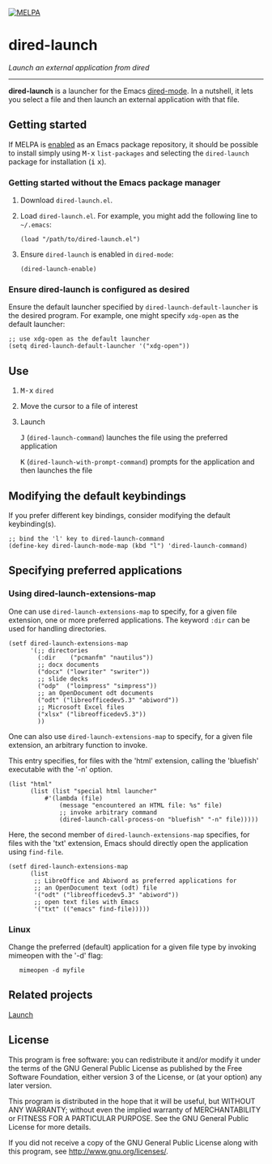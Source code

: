 [![MELPA](https://melpa.org/packages/dired-launch-badge.svg)](https://melpa.org/#/dired-launch)

# dired-launch

*Launch an external application from dired*

---

**dired-launch** is a launcher for the Emacs [dired-mode](https://www.emacswiki.org/emacs/DiredMode). In a nutshell, it lets you select a file and then launch an external application with that file.

## Getting started

If MELPA is [enabled](https://melpa.org/#/getting-started) as an Emacs package repository, it should be possible to install simply using <kbd>M-x</kbd> `list-packages` and selecting the `dired-launch` package for installation (<kbd>i</kbd> <kbd>x</kbd>).

### Getting started without the Emacs package manager

1. Download `dired-launch.el`.

2. Load `dired-launch.el`. For example, you might add the following line to `~/.emacs`:

    `(load "/path/to/dired-launch.el")`

3. Ensure `dired-launch` is enabled in `dired-mode`:

    `(dired-launch-enable)`

### Ensure dired-launch is configured as desired

Ensure the default launcher specified by `dired-launch-default-launcher` is the desired program. For example, one might specify `xdg-open` as the default launcher:

    ;; use xdg-open as the default launcher
	(setq dired-launch-default-launcher '("xdg-open"))

## Use

1. <kbd>M-x</kbd> `dired`

2. Move the cursor to a file of interest

3. Launch 

    <kbd>J</kbd> (`dired-launch-command`) launches the file using the preferred application 

	<kbd>K</kbd> (`dired-launch-with-prompt-command`) prompts for the application and then launches the file
	

## Modifying the default keybindings

If you prefer different key bindings, consider modifying the default keybinding(s).

```
;; bind the 'l' key to dired-launch-command
(define-key dired-launch-mode-map (kbd "l") 'dired-launch-command)
```

## Specifying preferred applications

### Using dired-launch-extensions-map

One can use `dired-launch-extensions-map` to specify, for a given file extension, one or more preferred applications. The keyword `:dir` can be used for handling directories.

```
(setf dired-launch-extensions-map
      '(;; directories
        (:dir    ("pcmanfm" "nautilus"))
        ;; docx documents
        ("docx" ("lowriter" "swriter"))
        ;; slide decks
        ("odp"  ("loimpress" "simpress"))
        ;; an OpenDocument odt documents
        ("odt" ("libreofficedev5.3" "abiword"))
        ;; Microsoft Excel files
        ("xlsx" ("libreofficedev5.3"))
        ))
```

One can also use `dired-launch-extensions-map` to specify, for a given file extension, an arbitrary function to invoke.

This entry specifies, for files with the 'html' extension, calling the 'bluefish' executable with the '-n' option.

```
(list "html"
      (list (list "special html launcher"
		  #'(lambda (file)
		      (message "encountered an HTML file: %s" file)
		      ;; invoke arbitrary command
		      (dired-launch-call-process-on "bluefish" "-n" file)))))
```

Here, the second member of `dired-launch-extensions-map` specifies, for files with the 'txt' extension, Emacs should directly open the application using `find-file`.

```
(setf dired-launch-extensions-map 
      (list
       ;; LibreOffice and Abiword as preferred applications for
       ;; an OpenDocument text (odt) file
       '("odt" ("libreofficedev5.3" "abiword"))
       ;; open text files with Emacs
       '("txt" (("emacs" find-file)))))
```

### Linux

Change the preferred (default) application for a given file type by invoking mimeopen with the '-d' flag:

       mimeopen -d myfile

## Related projects

[Launch](https://github.com/sfllaw/emacs-launch)

## License

This program is free software: you can redistribute it and/or modify it under the terms of the GNU General Public License as published by the Free Software Foundation, either version 3 of the License, or (at your option) any later version.

This program is distributed in the hope that it will be useful, but WITHOUT ANY WARRANTY; without even the implied warranty of MERCHANTABILITY or FITNESS FOR A PARTICULAR PURPOSE. See the GNU General Public License for more details.

If you did not receive a copy of the GNU General Public License along with this program, see http://www.gnu.org/licenses/.
